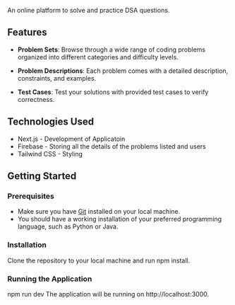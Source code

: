 
An online platform to solve and practice DSA questions.

## Features
- **Problem Sets**: Browse through a wide range of coding problems organized into different categories and difficulty levels.
- **Problem Descriptions**: Each problem comes with a detailed description, constraints, and examples.

- **Test Cases**: Test your solutions with provided test cases to verify correctness.


## Technologies Used
* Next.js - Development of Applicatoin
* Firebase - Storing all the details of the problems listed and users
* Tailwind CSS - Styling


## Getting Started
### Prerequisites
- Make sure you have [Git](https://git-scm.com/) installed on your local machine.
- You should have a working installation of your preferred programming language, such as Python or Java.

### Installation

 Clone the repository to your local machine and run npm install.



### Running the Application
npm run dev
The application will be running on http://localhost:3000.


